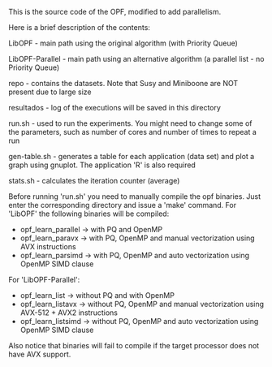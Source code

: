 This is the source code of the OPF, modified to add parallelism.

Here is a brief description of the contents:

LibOPF - main path using the original algorithm (with Priority Queue)

LibOPF-Parallel - main path using an alternative algorithm (a parallel list - 
                  no Priority Queue)
                  
repo - contains the datasets. Note that Susy and Miniboone are NOT present due 
        to large size

resultados - log of the executions will be saved in this directory

run.sh - used to run the experiments. You might need to change some of the 
         parameters, such as number of cores and number of times to repeat a run
         
gen-table.sh - generates a table for each application (data set) and plot a 
         graph using gnuplot. The application 'R' is also required
         
stats.sh - calculates the iteration counter (average)

Before running 'run.sh' you need to manually compile the opf binaries. Just 
enter the corresponding directory and issue a 'make' command. For 'LibOPF' the 
following binaries will be compiled:
  - opf_learn_parallel  -> with PQ and OpenMP
  - opf_learn_paravx   -> with PQ, OpenMP and manual vectorization using AVX instructions
  - opf_learn_parsimd -> with PQ, OpenMP and auto vectorization using OpenMP SIMD clause
  
For 'LibOPF-Parallel':
  - opf_learn_list     -> without PQ and with OpenMP
  - opf_learn_listavx  -> without PQ, OpenMP and manual vectorization using AVX-512 + AVX2 instructions
  - opf_learn_listsimd -> without PQ, OpenMP and auto vectorization using OpenMP SIMD clause


Also notice that binaries will fail to compile if the target processor
does not have AVX support. 

